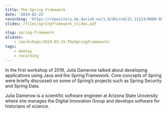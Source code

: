 ```yaml
---
title: The Spring Framework
date: '2019-02-25'
recording: 'https://repository.de.dariah.eu/1.0/dhcrud/21.11113/0000-000B-D8CF-9/data'
slides: /files/springframework_slides.pdf

slug: spring-framework
aliases: 
    - /workshops/2019-02-25-TheSpringFramework/
tags:
    - meetup
    - recording
---
```


In the first workshop of 2019, Julia Damerow talked about developing applications using Java and the Spring Framework. Core concepts of Spring were briefly discussed on some of Spring’s projects such as Spring Security and Spring Data.  

Julia Damerow is a scientific software engineer at Arizona State University where she manages the Digital Innovation Group and develops software for historians of science.
